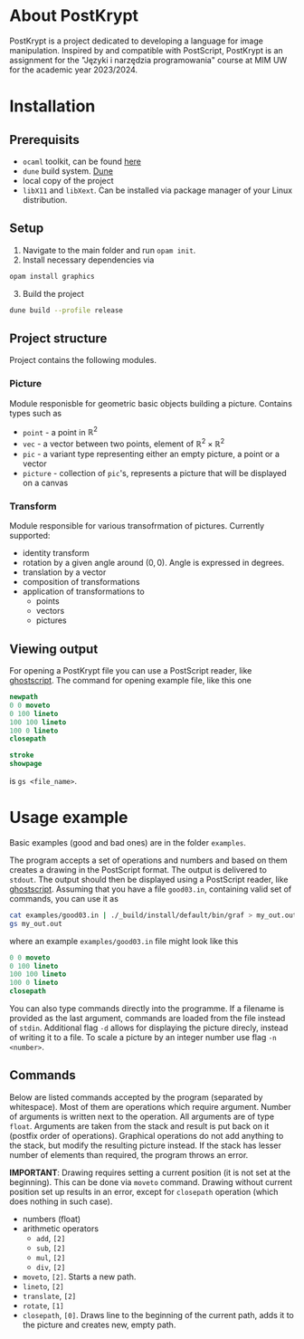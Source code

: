 # About PostKrypt

PostKrypt is a project dedicated to developing a language for image
manipulation. Inspired by and compatible with PostScript, PostKrypt is an
assignment for the "Języki i narzędzia programowania" course at MIM UW for the
academic year 2023/2024.

# Installation
## Prerequisits
- `ocaml` toolkit, can be found [here](https://opam.ocaml.org/doc/Install.html)
- `dune` build system. [Dune](https://dune.build/)
- local copy of the project
- `libX11` and `libXext`. Can be installed via package manager of your Linux distribution.

## Setup
1. Navigate to the main folder and run `opam init`.
2. Install necessary dependencies via
```bash
opam install graphics
```
3. Build the project
```bash
dune build --profile release
```


## Project structure
Project contains the following modules.

### Picture
Module responisble for geometric basic objects building a picture.
Contains types such as 
- `point` - a point in $\mathbb{R}^2$
- `vec` - a vector between two points, element of $\mathbb{R}^2 \times \mathbb{R}^2$
- `pic` - a variant type representing either an empty picture, a point or a vector
- `picture` - collection of `pic`'s, represents a picture that will be displayed on a canvas


### Transform
Module responsible for various transofrmation of pictures.
Currently supported:
- identity transform
- rotation by a given angle around $(0,0)$. Angle is expressed in degrees.
- translation by a vector
- composition of transformations
- application of transformations to
    - points
    - vectors
    - pictures

## Viewing output
For opening a PostKrypt file you can use a PostScript reader, like
[ghostscript](https://www.ghostscript.com/).
The command for opening example file, like this one
```postscript
newpath      
0 0 moveto   
0 100 lineto 
100 100 lineto 
100 0 lineto 
closepath    

stroke      
showpage   
```
is `gs <file_name>`.

# Usage example
Basic examples (good and bad ones) are in the folder `examples`.

The program accepts a set of operations and numbers and based on them creates a drawing in the PostScript format.
The output is delivered to `stdout`. The output should then be displayed using
a PostScript reader, like [ghostscript](https://www.ghostscript.com/).
Assuming that you have a file `good03.in`, containing valid set of commands, you can use it as
```bash
cat examples/good03.in | ./_build/install/default/bin/graf > my_out.out 
gs my_out.out
```
where an example `examples/good03.in` file might look like this
```postscript
0 0 moveto
0 100 lineto
100 100 lineto
100 0 lineto
closepath
```
You can also type commands directly into the programme.
If a filename is provided as the last argument, commands are loaded from the file instead of `stdin`.
Additional flag `-d` allows for displaying the picture direcly, instead of writing it to a file.
To scale a picture by an integer number use flag `-n <number>`.

## Commands
Below are listed commands accepted by the program (separated by whitespace).
Most of them are operations which require argument. 
Number of arguments is written next to the operation. All arguments are of type `float`.
Arguments are taken from the stack and result is
put back on it (postfix order of operations).
Graphical operations do not add anything to the stack, but modify the resulting picture instead.
If the stack has lesser number of elements than required, the program throws an error.

**IMPORTANT**: Drawing requires setting a current position (it is not set at
the beginning). This can be done via `moveto` command.
Drawing without current position set up results in an error, except for
`closepath` operation (which does nothing in such case).

- numbers (float)
- arithmetic operators
    - `add`, `[2]`
    - `sub`, `[2]`
    - `mul`, `[2]`
    - `div`, `[2]`
- `moveto`, `[2]`. Starts a new path.
- `lineto`, `[2]`
- `translate`, `[2]`
- `rotate`, `[1]`
- `closepath`, `[0]`. Draws line to the beginning of the current path, adds it
to the picture and creates new, empty path.
